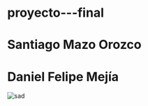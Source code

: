 # proyecto---final

# Santiago Mazo Orozco

# Daniel Felipe Mejía

![sad](https://pm1.aminoapps.com/6921/ab2bbd43e7c7324562abe3a9074cec9e69a33b9br1-246-204v2_hq.jpg)
